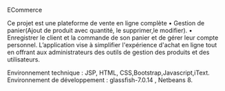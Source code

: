 ECommerce

Ce projet est une plateforme de vente en ligne complète • Gestion de panier(Ajout de produit avec quantité, le supprimer,le modifier).  • Enregistrer le client et la commande de son panier  et de gérer leur compte personnel. L’application vise à simplifier l'expérience d'achat en ligne tout en offrant aux administrateurs des outils de gestion des produits et des utilisateurs.

Environnement technique : JSP, HTML, CSS,Bootstrap,Javascript,iText.
Environnement de développement : glassfish-7.0.14 , Netbeans 8.
